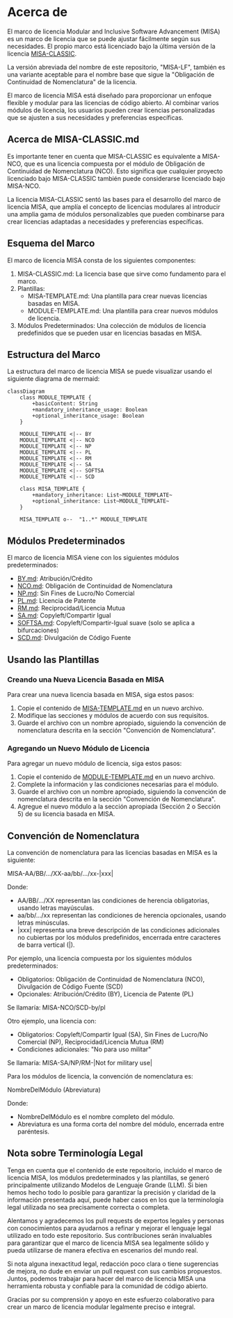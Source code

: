 # Acerca de
El marco de licencia Modular and Inclusive Software Advancement (MISA) es un marco de licencia que se puede ajustar fácilmente según sus necesidades. El propio marco está licenciado bajo la última versión de la licencia [MISA-CLASSIC](/MISA-CLASSIC.md).

La versión abreviada del nombre de este repositorio, "MISA-LF", también es una variante aceptable para el nombre base que sigue la "Obligación de Continuidad de Nomenclatura" de la licencia.

El marco de licencia MISA está diseñado para proporcionar un enfoque flexible y modular para las licencias de código abierto. Al combinar varios módulos de licencia, los usuarios pueden crear licencias personalizadas que se ajusten a sus necesidades y preferencias específicas.

## Acerca de MISA-CLASSIC.md
Es importante tener en cuenta que MISA-CLASSIC es equivalente a MISA-NCO, que es una licencia compuesta por el módulo de Obligación de Continuidad de Nomenclatura (NCO). Esto significa que cualquier proyecto licenciado bajo MISA-CLASSIC también puede considerarse licenciado bajo MISA-NCO.

La licencia MISA-CLASSIC sentó las bases para el desarrollo del marco de licencia MISA, que amplía el concepto de licencias modulares al introducir una amplia gama de módulos personalizables que pueden combinarse para crear licencias adaptadas a necesidades y preferencias específicas.

## Esquema del Marco
El marco de licencia MISA consta de los siguientes componentes:

1. MISA-CLASSIC.md: La licencia base que sirve como fundamento para el marco.
2. Plantillas:
   - MISA-TEMPLATE.md: Una plantilla para crear nuevas licencias basadas en MISA.
   - MODULE-TEMPLATE.md: Una plantilla para crear nuevos módulos de licencia.
3. Módulos Predeterminados: Una colección de módulos de licencia predefinidos que se pueden usar en licencias basadas en MISA.

## Estructura del Marco
La estructura del marco de licencia MISA se puede visualizar usando el siguiente diagrama de mermaid:

```mermaid
classDiagram
    class MODULE_TEMPLATE {
        +basicContent: String
        +mandatory_inheritance_usage: Boolean 
        +optional_inheritance_usage: Boolean
    }
    
    MODULE_TEMPLATE <|-- BY
    MODULE_TEMPLATE <|-- NCO
    MODULE_TEMPLATE <|-- NP
    MODULE_TEMPLATE <|-- PL
    MODULE_TEMPLATE <|-- RM
    MODULE_TEMPLATE <|-- SA
    MODULE_TEMPLATE <|-- SOFTSA
    MODULE_TEMPLATE <|-- SCD
    
    class MISA_TEMPLATE {
        +mandatory_inheritance: List~MODULE_TEMPLATE~
        +optional_inheritance: List~MODULE_TEMPLATE~
    }
    
    MISA_TEMPLATE o--  "1..*" MODULE_TEMPLATE
```

## Módulos Predeterminados
El marco de licencia MISA viene con los siguientes módulos predeterminados:

- [BY.md](/Default%20modules/BY.md): Atribución/Crédito
- [NCO.md](/Default%20modules/NCO.md): Obligación de Continuidad de Nomenclatura
- [NP.md](/Default%20modules/NP.md): Sin Fines de Lucro/No Comercial
- [PL.md](/Default%20modules/PL.md): Licencia de Patente
- [RM.md](/Default%20modules/RM.md): Reciprocidad/Licencia Mutua
- [SA.md](/Default%20modules/SA.md): Copyleft/Compartir Igual
- [SOFTSA.md](/Default%20modules/SOFTSA.md): Copyleft/Compartir-Igual suave (solo se aplica a bifurcaciones)
- [SCD.md](/Default%20modules/SCD.md): Divulgación de Código Fuente 

## Usando las Plantillas
### Creando una Nueva Licencia Basada en MISA
Para crear una nueva licencia basada en MISA, siga estos pasos:

1. Copie el contenido de [MISA-TEMPLATE.md](/Templates/MISA-TEMPLATE.md) en un nuevo archivo.
2. Modifique las secciones y módulos de acuerdo con sus requisitos.
3. Guarde el archivo con un nombre apropiado, siguiendo la convención de nomenclatura descrita en la sección "Convención de Nomenclatura".

### Agregando un Nuevo Módulo de Licencia
Para agregar un nuevo módulo de licencia, siga estos pasos:

1. Copie el contenido de [MODULE-TEMPLATE.md](/Templates/MODULE-TEMPLATE.md) en un nuevo archivo.
2. Complete la información y las condiciones necesarias para el módulo.
3. Guarde el archivo con un nombre apropiado, siguiendo la convención de nomenclatura descrita en la sección "Convención de Nomenclatura".
4. Agregue el nuevo módulo a la sección apropiada (Sección 2 o Sección 5) de su licencia basada en MISA.

## Convención de Nomenclatura
La convención de nomenclatura para las licencias basadas en MISA es la siguiente:

MISA-AA/BB/.../XX-aa/bb/.../xx-|xxx|

Donde:
- AA/BB/.../XX representan las condiciones de herencia obligatorias, usando letras mayúsculas.
- aa/bb/.../xx representan las condiciones de herencia opcionales, usando letras minúsculas.
- |xxx| representa una breve descripción de las condiciones adicionales no cubiertas por los módulos predefinidos, encerrada entre caracteres de barra vertical (|).

Por ejemplo, una licencia compuesta por los siguientes módulos predeterminados:
- Obligatorios: Obligación de Continuidad de Nomenclatura (NCO), Divulgación de Código Fuente (SCD)
- Opcionales: Atribución/Crédito (BY), Licencia de Patente (PL)

Se llamaría: MISA-NCO/SCD-by/pl

Otro ejemplo, una licencia con:
- Obligatorios: Copyleft/Compartir Igual (SA), Sin Fines de Lucro/No Comercial (NP), Reciprocidad/Licencia Mutua (RM)
- Condiciones adicionales: "No para uso militar"

Se llamaría: MISA-SA/NP/RM-|Not for military use|

Para los módulos de licencia, la convención de nomenclatura es:

NombreDelMódulo (Abreviatura)

Donde:
- NombreDelMódulo es el nombre completo del módulo.
- Abreviatura es una forma corta del nombre del módulo, encerrada entre paréntesis.

## Nota sobre Terminología Legal

Tenga en cuenta que el contenido de este repositorio, incluido el marco de licencia MISA, los módulos predeterminados y las plantillas, se generó principalmente utilizando Modelos de Lenguaje Grande (LLM). Si bien hemos hecho todo lo posible para garantizar la precisión y claridad de la información presentada aquí, puede haber casos en los que la terminología legal utilizada no sea precisamente correcta o completa.

Alentamos y agradecemos los pull requests de expertos legales y personas con conocimientos para ayudarnos a refinar y mejorar el lenguaje legal utilizado en todo este repositorio. Sus contribuciones serán invaluables para garantizar que el marco de licencia MISA sea legalmente sólido y pueda utilizarse de manera efectiva en escenarios del mundo real.

Si nota alguna inexactitud legal, redacción poco clara o tiene sugerencias de mejora, no dude en enviar un pull request con sus cambios propuestos. Juntos, podemos trabajar para hacer del marco de licencia MISA una herramienta robusta y confiable para la comunidad de código abierto.

Gracias por su comprensión y apoyo en este esfuerzo colaborativo para crear un marco de licencia modular legalmente preciso e integral.